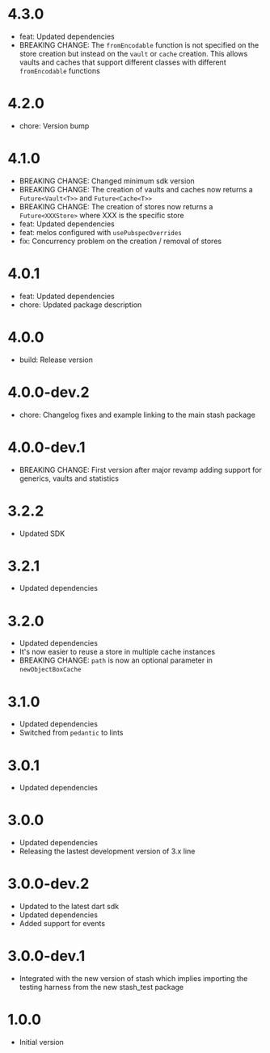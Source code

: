 # 4.3.0

- feat: Updated dependencies
- BREAKING CHANGE: The `fromEncodable` function is not specified on the store creation but instead on the `vault` or `cache` creation. This allows vaults and caches that support different classes with different `fromEncodable` functions

# 4.2.0

- chore: Version bump

# 4.1.0

- BREAKING CHANGE: Changed minimum sdk version
- BREAKING CHANGE: The creation of vaults and caches now returns a `Future<Vault<T>>` and `Future<Cache<T>>`
- BREAKING CHANGE: The creation of stores now returns a `Future<XXXStore>` where XXX is the specific store
- feat: Updated dependencies
- feat: melos configured with `usePubspecOverrides`
- fix: Concurrency problem on the creation / removal of stores

# 4.0.1

- feat: Updated dependencies
- chore: Updated package description

# 4.0.0

- build: Release version

# 4.0.0-dev.2

- chore: Changelog fixes and example linking to the main stash package

# 4.0.0-dev.1

- BREAKING CHANGE: First version after major revamp adding support for generics, vaults and statistics

# 3.2.2

- Updated SDK

# 3.2.1

- Updated dependencies

# 3.2.0

- Updated dependencies
- It's now easier to reuse a store in multiple cache instances
- BREAKING CHANGE: `path` is now an optional parameter in `newObjectBoxCache`

# 3.1.0

- Updated dependencies
- Switched from `pedantic` to lints

# 3.0.1

- Updated dependencies

# 3.0.0

- Updated dependencies
- Releasing the lastest development version of 3.x line

# 3.0.0-dev.2

- Updated to the latest dart sdk
- Updated dependencies
- Added support for events

# 3.0.0-dev.1

- Integrated with the new version of stash which implies importing the testing harness from the new stash_test package

# 1.0.0

- Initial version